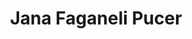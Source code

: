 ---
SICRIS: null
draft: false
fixName: jana_faganeli_pucer
lab: Laboratorij za kognitivno modeliranje
labPos: Član laboratorija
location: R2.26 - Laboratorij LKM
mailInfo: jana.faganeli@fri.uni-lj.si
officeHours: null
profName: asist. dr. Jana Faganeli Pucer
profTitle: Asistent
telephoneInfo: null
title: Jana Faganeli Pucer
---